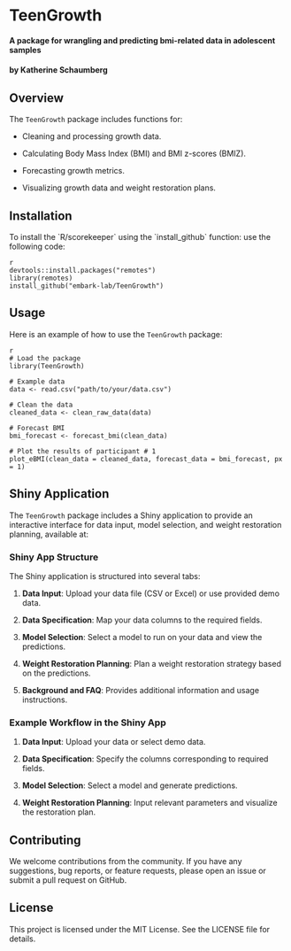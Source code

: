 # TeenGrowth

#### A package for wrangling and predicting bmi-related data in adolescent samples
#### by Katherine Schaumberg

## Overview

The `TeenGrowth` package includes functions for:

-   Cleaning and processing growth data.

-   Calculating Body Mass Index (BMI) and BMI z-scores (BMIZ).

-   Forecasting growth metrics.

-   Visualizing growth data and weight restoration plans.

## Installation

To install the \`R/scorekeeper\` using the \`install_github\` function: use the following code:

```         
r 
devtools::install.packages("remotes") 
library(remotes) 
install_github("embark-lab/TeenGrowth")
```

## Usage

Here is an example of how to use the `TeenGrowth` package:

```         
r
# Load the package
library(TeenGrowth)

# Example data
data <- read.csv("path/to/your/data.csv")

# Clean the data
cleaned_data <- clean_raw_data(data)

# Forecast BMI
bmi_forecast <- forecast_bmi(clean_data)

# Plot the results of participant # 1
plot_eBMI(clean_data = cleaned_data, forecast_data = bmi_forecast, px = 1)
```

## Shiny Application

The `TeenGrowth` package includes a Shiny application to provide an interactive interface for data input, model selection, and weight restoration planning, available at:

### Shiny App Structure

The Shiny application is structured into several tabs:

1.  **Data Input**: Upload your data file (CSV or Excel) or use provided demo data.

2.  **Data Specification**: Map your data columns to the required fields.

3.  **Model Selection**: Select a model to run on your data and view the predictions.

4.  **Weight Restoration Planning**: Plan a weight restoration strategy based on the predictions.

5.  **Background and FAQ**: Provides additional information and usage instructions.

### Example Workflow in the Shiny App

1.  **Data Input**: Upload your data or select demo data.

2.  **Data Specification**: Specify the columns corresponding to required fields.

3.  **Model Selection**: Select a model and generate predictions.

4.  **Weight Restoration Planning**: Input relevant parameters and visualize the restoration plan.

## Contributing

We welcome contributions from the community. If you have any suggestions, bug reports, or feature requests, please open an issue or submit a pull request on GitHub.

## License

This project is licensed under the MIT License. See the LICENSE file for details.
